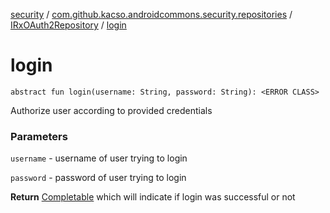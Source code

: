 [security](../../index.md) / [com.github.kacso.androidcommons.security.repositories](../index.md) / [IRxOAuth2Repository](index.md) / [login](.)

# login

`abstract fun login(username: String, password: String): <ERROR CLASS>`

Authorize user according to provided credentials

### Parameters

`username` - username of user trying to login

`password` - password of user trying to login

**Return**
[Completable](#) which will indicate if login was successful or not

